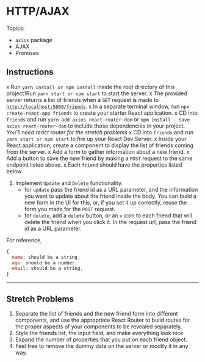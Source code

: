 # HTTP/AJAX

Topics:

* `axios` package
* AJAX
* Promises

## Instructions

x  Run `yarn install or npm install` inside the root directory of this project1Run `yarn start or npm start` to start the server.
x  The provided server returns a list of friends when a `GET` request is made to [`http://localhost:5000/friends`](http://localhost:5000/friends).
x  In a separate terminal window, run `npx create-react-app friends` to create your starter React application.
x  CD into `friends` and run `yarn add axios react-router-dom` or `npm install --save axios react-router-dom` to include those dependencies in your project. _You'll need react router for the stretch problems_
x  CD into `friends` and run `yarn start or npm start` to fire up your React Dev Server.
x  Inside your React application, create a component to display the list of friends coming from the server.
x  Add a form to gather information about a new friend.
x  Add a button to save the new friend by making a `POST` request to the same endpoint listed above.
x  Each `friend` should have the properties listed below.
1.  Implement `Update` and `Delete` functionality.
    * for `update` pass the friend id as a URL parameter, and the information you want to update about the friend inside the body. You can build a new form in the UI for this, or, if you set it up correctly, reuse the form you made for the `POST` request.
    * for `delete`, add a `delete` button, or an `x` icon to each friend that will delete the friend when you click it. In the request url, pass the friend id as a URL parameter.

For reference, 
```js
{
  name: should be a string,
  age: should be a number,
  email: should be a string,
}
```

---

## Stretch Problems

1.  Separate the list of friends and the new friend form into different components, and use the appropriate React Router to build routes for the proper aspects of your components to be revealed separately.
1.  Style the friends list, the input field, and make everything look nice.
1.  Expand the number of properties that you put on each friend object.
1.  Feel free to remove the dummy data on the server or modify it in any way.
